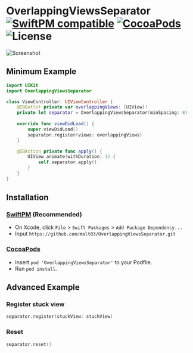 # OverlappingViewsSeparator [![SwiftPM compatible](https://img.shields.io/badge/SwiftPM-compatible-4BC51D.svg)](https://github.com/apple/swift-package-manager) [![CocoaPods](https://img.shields.io/cocoapods/v/OverlappingViewsSeparator.svg?style=flat)](http://cocoapods.org/pods/OverlappingViewsSeparator) ![License](https://img.shields.io/github/license/malt03/OverlappingViewsSeparator.svg)

![Screenshot](https://raw.githubusercontent.com/malt03/OverlappingViewsSeparator/master/readme/screenshot.gif)

## Minimum Example

```swift
import UIKit
import OverlappingViewsSeparator

class ViewController: UIViewController {
    @IBOutlet private var overlappingViews: [UIView]!
    private let separator = OverlappingViewsSeparator(minSpacing: 8)
    
    override func viewDidLoad() {
        super.viewDidLoad()
        separator.register(views: overlappingViews)
    }

    @IBAction private func apply() {
        UIView.animate(withDuration: 1) {
            self.separator.apply()
        }
    }
}
```

## Installation
### [SwiftPM](https://github.com/apple/swift-package-manager) (Recommended)

- On Xcode, click `File` > `Swift Packages` > `Add Package Dependency...`
- Input `https://github.com/malt03/OverlappingViewsSeparator.git`

### [CocoaPods](https://github.com/cocoapods/cocoapods)

- Insert `pod 'OverlappingViewsSeparator'` to your Podfile.
- Run `pod install`.

## Advanced Example
### Register stuck view
```swift
separator.register(stuckView: stuckView)
```

### Reset
```swift
separator.reset()
```
